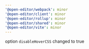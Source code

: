 ```yaml
---
'@open-editor/webpack': minor
'@open-editor/client': minor
'@open-editor/rollup': minor
'@open-editor/shared': minor
'@open-editor/vite': minor
---
```


option `disableHoverCSS` changed to true
